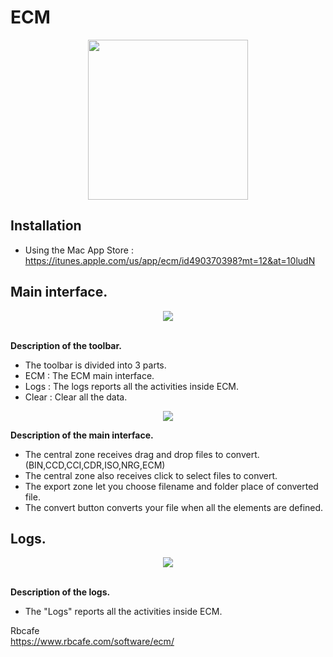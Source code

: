 <h1>ECM</h1>

<div align="center"><img src="https://user-images.githubusercontent.com/2713634/59837152-08bed600-934d-11e9-913b-c192fbc8c7a8.png" width="256"></div>

<h2>Installation</h2>

- Using the Mac App Store : https://itunes.apple.com/us/app/ecm/id490370398?mt=12&at=10ludN

<h2>Main interface.</h2>

<div align="center"><img src="https://user-images.githubusercontent.com/2713634/59836870-9817b980-934c-11e9-8ecd-574e6ef9ef5a.png"></div>

<br/><b>Description of the toolbar.</b>

- The toolbar is divided into 3 parts.
- ECM : The ECM main interface.
- Logs : The logs reports all the activities inside ECM.
- Clear : Clear all the data.

<div align="center"><img src="https://user-images.githubusercontent.com/2713634/59836872-9817b980-934c-11e9-94d6-3831596d03f3.png"></div>

<b>Description of the main interface.</b>

- The central zone receives drag and drop files to convert. (BIN,CCD,CCI,CDR,ISO,NRG,ECM)
- The central zone also receives click to select files to convert.
- The export zone let you choose filename and folder place of converted file.
- The convert button converts your file when all the elements are defined.

<h2>Logs.</h2>

<div align="center"><img src="https://user-images.githubusercontent.com/2713634/59836871-9817b980-934c-11e9-8064-1d0f04f40424.png"></div>

<br/><b>Description of the logs.</b>

- The "Logs" reports all the activities inside ECM.

Rbcafe<br/>
https://www.rbcafe.com/software/ecm/
